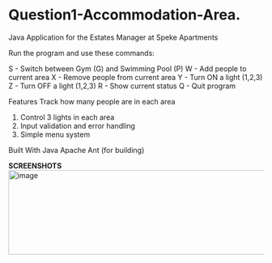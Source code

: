# Question1-Accommodation-Area.
Java Application for the Estates Manager at Speke Apartments 

Run the program and use these commands:

S - Switch between Gym (G) and Swimming Pool (P)
W - Add people to current area
X - Remove people from current area
Y - Turn ON a light (1,2,3)
Z - Turn OFF a light (1,2,3)
R - Show current status
Q - Quit program

 Features
Track how many people are in each area

1. Control 3 lights in each area
2. Input validation and error handling
3. Simple menu system

Built With
Java
Apache Ant (for building)

**SCREENSHOTS**
<img width="541" height="167" alt="image" src="https://github.com/user-attachments/assets/95c39b6e-b38a-4398-aa1a-75a0502cd304" />

